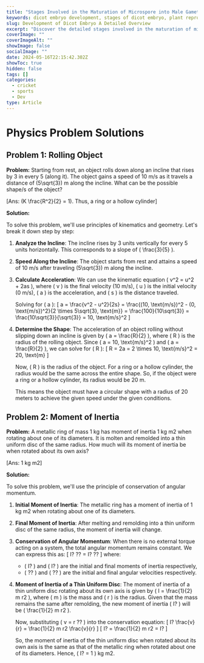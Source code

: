 ```yaml
---
title: "Stages Involved in the Maturation of Microspore into Male Gametophyte"
keywords: dicot embryo development, stages of dicot embryo, plant reproduction, zygote formation, proembryo stage, globular stage, heart stage, torpedo stage, mature embryo
slug: Development of Dicot Embryo A Detailed Overview
excerpt: "Discover the detailed stages involved in the maturation of microspore into male gametophyte, from microsporogenesis to pollen germination. Understand the key features and importance of each stage in pollen development."
coverImage: ""
coverImageAlt: ""
showImage: false
socialImage: ""
date: 2024-05-16T22:15:42.302Z
showToc: true
hidden: false
tags: []
categories:
  - cricket
  - sports
  - Dev
type: Article
---
```

# Physics Problem Solutions

## Problem 1: Rolling Object

**Problem:**
Starting from rest, an object rolls down along an incline that rises by 3 in every 5 (along it). The object gains a speed of 10 m/s as it travels a distance of \(5\sqrt{3}\) m along the incline. What can be the possible shape/s of the object?

[Ans: \(K \frac{R^2}{2} = 1\). Thus, a ring or a hollow cylinder]

**Solution:**

To solve this problem, we'll use principles of kinematics and geometry. Let's break it down step by step:

1. **Analyze the Incline**: The incline rises by 3 units vertically for every 5 units horizontally. This corresponds to a slope of \( \frac{3}{5} \).

2. **Speed Along the Incline**: The object starts from rest and attains a speed of 10 m/s after traveling \(5\sqrt{3}\) m along the incline.

3. **Calculate Acceleration**: We can use the kinematic equation \( v^2 = u^2 + 2as \), where \( v \) is the final velocity (10 m/s), \( u \) is the initial velocity (0 m/s), \( a \) is the acceleration, and \( s \) is the distance traveled.

   Solving for \( a \):
   \[ a = \frac{v^2 - u^2}{2s} = \frac{(10\, \text{m/s})^2 - (0\, \text{m/s})^2}{2 \times 5\sqrt{3}\, \text{m}} = \frac{100}{10\sqrt{3}} = \frac{10\sqrt{3}}{\sqrt{3}} = 10\, \text{m/s}^2 \]

4. **Determine the Shape**: The acceleration of an object rolling without slipping down an incline is given by \( a = \frac{R}{2} \), where \( R \) is the radius of the rolling object. Since \( a = 10\, \text{m/s}^2 \) and \( a = \frac{R}{2} \), we can solve for \( R \):
   \[ R = 2a = 2 \times 10\, \text{m/s}^2 = 20\, \text{m} \]

   Now, \( R \) is the radius of the object. For a ring or a hollow cylinder, the radius would be the same across the entire shape. So, if the object were a ring or a hollow cylinder, its radius would be 20 m.

   This means the object must have a circular shape with a radius of 20 meters to achieve the given speed under the given conditions.

## Problem 2: Moment of Inertia

**Problem:**
A metallic ring of mass 1 kg has moment of inertia 1 kg m2 when rotating about one of its diameters. It is molten and remolded into a thin uniform disc of the same radius. How much will its moment of inertia be when rotated about its own axis?

[Ans: 1 kg m2]

**Solution:**

To solve this problem, we'll use the principle of conservation of angular momentum.

1. **Initial Moment of Inertia**: The metallic ring has a moment of inertia of 1 kg m2 when rotating about one of its diameters.

2. **Final Moment of Inertia**: After melting and remolding into a thin uniform disc of the same radius, the moment of inertia will change.

3. **Conservation of Angular Momentum**: When there is no external torque acting on a system, the total angular momentum remains constant. We can express this as:
   \[ I? ?? = I? ?? \]
   where:
   - \( I? \) and \( I? \) are the initial and final moments of inertia respectively,
   - \( ?? \) and \( ?? \) are the initial and final angular velocities respectively.

4. **Moment of Inertia of a Thin Uniform Disc**: The moment of inertia of a thin uniform disc rotating about its own axis is given by \( I = \frac{1}{2} m r2 \), where \( m \) is the mass and \( r \) is the radius. Given that the mass remains the same after remolding, the new moment of inertia \( I? \) will be \( \frac{1}{2} m r2 \).

   Now, substituting \( v = r ?? \) into the conservation equation:
   \[ I? \frac{v}{r} = \frac{1}{2} m r2 \frac{v}{r} \]
   \[ I? = \frac{1}{2} m r2 = I? \]

   So, the moment of inertia of the thin uniform disc when rotated about its own axis is the same as that of the metallic ring when rotated about one of its diameters. Hence, \( I? = 1 \) kg m2.
